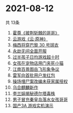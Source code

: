 # 2021-08-12
  共 13条

  <!-- BEGIN -->
  <!-- 最后更新时间:Thu Aug 12 2021 15:11:39 GMT+0000 (Coordinated Universal Time) -->
  1. [霍尊《披荆斩棘的哥哥》](https://www.zhihu.com/search?q=霍尊)
1. [云游戏《云·原神》](https://www.zhihu.com/search?q=原神)
1. [梅西将穿巴黎 30 号球衣](https://www.zhihu.com/search?q=梅西)
1. [永劫无间全面开服](https://www.zhihu.com/search?q=永劫无间)
1. [过半孩子日均游戏超十时](https://www.zhihu.com/search?q=网络游戏)
1. [女孩在宠物店用门夹死小猫](https://www.zhihu.com/search?q=女孩虐猫)
1. [江南百景图岳飞形象争议](https://www.zhihu.com/search?q=江南百景图)
1. [雷军向首批用户发红包](https://www.zhihu.com/search?q=雷军)
1. [操场埋尸案改编未获家属授权](https://www.zhihu.com/search?q=操场埋尸案)
1. [乌合麒麟新作](https://www.zhihu.com/search?q=乌合麒麟)
1. [李兰娟揭秘德尔塔毒株](https://www.zhihu.com/search?q=德尔塔)
1. [男子冒充秦皇岛落水女孩哥哥](https://www.zhihu.com/search?q=秦皇岛落水女孩哥哥)
1. [国产3A 游戏实机演示](https://www.zhihu.com/search?q=神舞幻想·妄之生)
  <!-- END -->
  